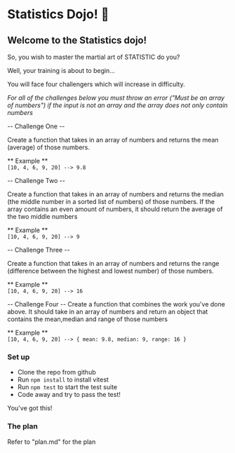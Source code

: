 # Statistics Dojo! 🥷

## Welcome to the Statistics dojo!

So, you wish to master the martial art of STATISTIC do you?

Well, your training is about to begin...

You will face four challengers which will increase in difficulty.

_For all of the challenges below you must throw an error ("Must be an array of numbers") if the input is not an array and the array does not only contain numbers_

-- Challenge One --

Create a function that takes in an array of numbers and returns the mean (average) of those numbers.

** Example **<br>
`[10, 4, 6, 9, 20] --> 9.8`

-- Challenge Two --

Create a function that takes in an array of numbers and returns the median (the middle number in a sorted list of numbers) of those numbers.
If the array contains an even amount of numbers, it should return the average of the two middle numbers

** Example **<br>
`[10, 4, 6, 9, 20] --> 9`

-- Challenge Three --

Create a function that takes in an array of numbers and returns the range (difference between the highest and lowest number) of those numbers.

** Example **<br>
`[10, 4, 6, 9, 20] --> 16`

-- Challenge Four --
Create a function that combines the work you've done above. It should take in an array of numbers and return an object that contains the
mean,median and range of those numbers

** Example **<br>
`[10, 4, 6, 9, 20] --> {
mean: 9.8,
median: 9,
range: 16
}`

### Set up

- Clone the repo from github
- Run `npm install` to install vitest
- Run `npm test` to start the test suite
- Code away and try to pass the test!

You've got this!

### The plan

Refer to "plan.md" for the plan
